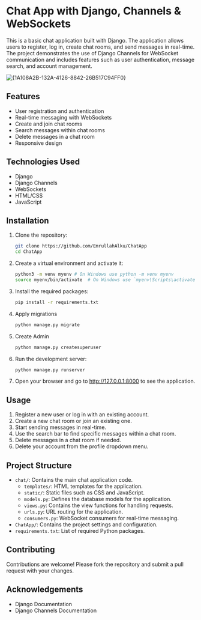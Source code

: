 
# Chat App with Django, Channels & WebSockets



This is a basic chat application built with Django. The application allows users to register, log in, create chat rooms, and send messages in real-time. The project demonstrates the use of Django Channels for WebSocket communication and includes features such as user authentication, message search, and account management.

![{1A108A2B-132A-4126-8842-26B517C94FF0}](https://github.com/user-attachments/assets/2123cc7c-7351-4215-9a40-7b0f83f8ff6b)
## Features

- User registration and authentication
- Real-time messaging with WebSockets
- Create and join chat rooms
- Search messages within chat rooms
- Delete messages in a chat room
- Responsive design

## Technologies Used

- Django
- Django Channels
- WebSockets
- HTML/CSS
- JavaScript

## Installation

1. Clone the repository:

   ```bash
   git clone https://github.com/EmrullahAlku/ChatApp
   cd ChatApp

2. Create a virtual environment and activate it:
   ```bash
   python3 -m venv myenv # On Windows use python -m venv myenv
   source myenv/bin/activate  # On Windows use `myenv\Scripts\activate`
3. Install the required packages:
   ```bash
   pip install -r requirements.txt
4. Apply migrations
   ```bash
   python manage.py migrate
5. Create Admin
   ```bash
   python manage.py createsuperuser
6. Run the development server:
   ```bash
   python manage.py runserver
7. Open your browser and go to http://127.0.0.1:8000 to see the application.

## Usage

1. Register a new user or log in with an existing account.
2. Create a new chat room or join an existing one.
3. Start sending messages in real-time.
4. Use the search bar to find specific messages within a chat room.
5. Delete messages in a chat room if needed.
6. Delete your account from the profile dropdown menu.

## Project Structure


- `chat/`: Contains the main chat application code.
  - `templates/`: HTML templates for the application.
  - `static/`: Static files such as CSS and JavaScript.
  - `models.py`: Defines the database models for the application.
  - `views.py`: Contains the view functions for handling requests.
  - `urls.py`: URL routing for the application.
  - `consumers.py`: WebSocket consumers for real-time messaging.
- `ChatApp/`: Contains the project settings and configuration.
- `requirements.txt`: List of required Python packages.

## Contributing

Contributions are welcome! Please fork the repository and submit a pull request with your changes.

## Acknowledgements

- Django Documentation
- Django Channels Documentation
